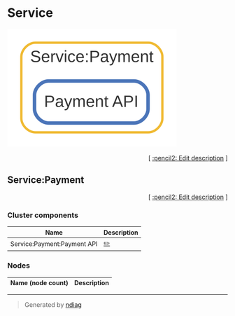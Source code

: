 # Service

![view](layer-service.svg)



<p align="right">
  [ <a href="../../ndiag.descriptions/_layer-service.md">:pencil2: Edit description</a> ]
<p>


## Service:Payment



<p align="right">
  [ <a href="../../ndiag.descriptions/_cluster-service_payment.md">:pencil2: Edit description</a> ]
<p>


### Cluster components

| Name | Description |
| --- | --- |
| Service:Payment:Payment API | <a href="../../ndiag.descriptions/_component-service_payment_payment_api.md">:pencil2:</a> |
### Nodes

| Name (node count) | Description |
| --- | --- |

---

> Generated by [ndiag](https://github.com/k1LoW/ndiag)
